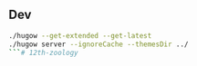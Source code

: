 ## Dev

```sh
./hugow --get-extended --get-latest
./hugow server --ignoreCache --themesDir ../
```# 12th-zoology
